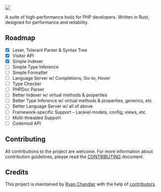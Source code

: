 ![](/art/hero.png)

A suite of high-performance tools for PHP developers. Written in Rust, designed for performance and reliability.

## Roadmap

* [x] Lexer, Tolerant Parser & Syntax Tree
* [x] Visitor API
* [x] Simple Indexer
* [ ] Simple Type Inference
* [ ] Simple Formatter
* [ ] Language Server w/ Completions, Go-to, Hover
* [ ] Type Checker
* [ ] PHPDoc Parser
* [ ] Better Indexer w/ virtual methods & properties
* [ ] Better Type Inference w/ virtual methods & properties, generics, etc
* [ ] Better Language Server w/ all of above
* [ ] Framework-specific Support – Laravel models, config, views, etc
* [ ] Multi-threaded Support
* [ ] Codemod API

## Contributing

All contributions to the project are welcome. For more information about contribution guidelines, please read the [CONTRIBUTING](CONTRIBUTING.md) document.

## Credits

This project is maintained by [Ryan Chandler](https://twitter.com/ryangjchandler) with the help of [contributors](https://github.com/pxp-lang/pxp/graphs/contributors).
